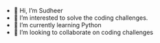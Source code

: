 - 👋 Hi, I’m Sudheer
- 👀 I’m interested to solve the coding challenges.
- 🌱 I’m currently learning Python
- 💞️ I’m looking to collaborate on coding challenges

<!---
Sudheer442/Sudheer442 is a ✨ special ✨ repository because its `README.md` (this file) appears on your GitHub profile.
You can click the Preview link to take a look at your changes.
--->

